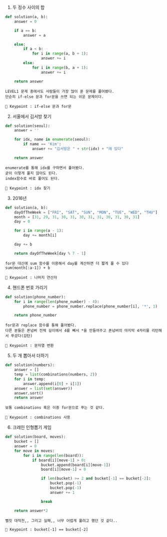 1. 두 정수 사이의 합
``` python
def solution(a, b):
    answer = 0

    if a == b:
        answer = a

    else:
        if a < b:
            for i in range(a, b + 1):
                answer += i
        else:
            for i in range(b, a + 1):
                answer += i

    return answer
```

    LEVEL1 문제 중에서도 사람들이 가장 많이 푼 문제를 풀어봤다.
    단순히 if-else 문과 for문을 쓰면 되는 쉬운 문제이다.
        
    🔑 Keypoint : if-else 문과 for문
    
2. 서울에서 김서방 찾기
``` python
def solution(seoul):
    answer = ''

    for idx, name in enumerate(seoul):
        if name == 'Kim':
            answer += "김서방은 " + str(idx) + "에 있다"

    return answer
```

    enumerate를 통해 idx를 구하면서 풀어봤다.
    굳이 이렇게 풀지 않아도 된다.
    index함수로 바로 풀어도 된다.
    
    🔑 Keypoint : idx 찾기
    
3. 2016년
``` python
def solution(a, b):
    dayOfTheWeek = ["FRI", "SAT", "SUN", "MON", "TUE", "WED", "THU"]
    month = [31, 29, 31, 30, 31, 30, 31, 31, 30, 31, 30, 31]
    day = 0

    for i in range(a - 1):
        day += month[i]

    day += b

    return dayOfTheWeek[day % 7 - 1]
```

    for문 대신에 sum 함수를 이용해서 day를 계산하면 더 짧게 풀 수 있다
    sum(month[:a-1]) + b
        
    🔑 Keypoint : 나머지 연산자
    
4. 핸드폰 번호 가리기
``` python
def solution(phone_number):
    for i in range(len(phone_number) - 4):
        phone_number = phone_number.replace(phone_number[i], '*', 1)

    return phone_number
```

    for문과 replace 함수를 통해 풀어봤다.
    다른 분들은 폰넘버 전체 길이에서 4를 빼서 *을 만들어주고 폰넘버의 마지막 4자리를 리턴해서 푸셨다(감탄)
        
    🔑 Keypoint : 문자열 변환

5. 두 개 뽑아서 더하기
``` python
def solution(numbers):
    answer = []
    temp = list(combinations(numbers, 2))
    for i in temp:
        answer.append(i[0] + i[1])
    answer = list(set(answer))
    answer.sort()
    return answer
```

    보통 combinations 혹은 이중 for문으로 푸는 것 같다.
        
    🔑 Keypoint : combinations 사용

6. 크레인 인형뽑기 게임
``` python
def solution(board, moves):
    bucket = []
    answer = 0
    for move in moves:
        for i in range(len(board)):
            if board[i][move-1] > 0:
                bucket.append(board[i][move-1])
                board[i][move-1] = 0

                if len(bucket) >= 2 and bucket[-1] == bucket[-2]:
                    bucket.pop(-1)
                    bucket.pop(-1)
                    answer += 1

                break

    return answer*2
```

    뻘짓 대작전,, 그리고 실패,, 너무 어렵게 풀려고 했던 것 같다..
        
    🔑 Keypoint : bucket[-1] == bucket[-2]